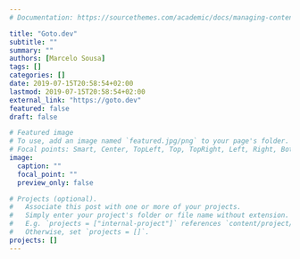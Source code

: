 ```yaml
---
# Documentation: https://sourcethemes.com/academic/docs/managing-content/

title: "Goto.dev"
subtitle: ""
summary: ""
authors: [Marcelo Sousa]
tags: []
categories: []
date: 2019-07-15T20:58:54+02:00
lastmod: 2019-07-15T20:58:54+02:00
external_link: "https://goto.dev"
featured: false
draft: false

# Featured image
# To use, add an image named `featured.jpg/png` to your page's folder.
# Focal points: Smart, Center, TopLeft, Top, TopRight, Left, Right, BottomLeft, Bottom, BottomRight.
image:
  caption: ""
  focal_point: ""
  preview_only: false

# Projects (optional).
#   Associate this post with one or more of your projects.
#   Simply enter your project's folder or file name without extension.
#   E.g. `projects = ["internal-project"]` references `content/project/deep-learning/index.md`.
#   Otherwise, set `projects = []`.
projects: []
---
```

